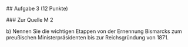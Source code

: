 \## Aufgabe 3 (12 Punkte)



\### Zur Quelle M 2



b) Nennen Sie die wichtigen Etappen von der Ernennung Bismarcks zum preußischen Ministerpräsidenten bis zur Reichsgründung von 1871.


